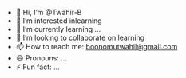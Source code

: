 - 👋 Hi, I’m @Twahir-B
- 👀 I’m interested inlearning
- 🌱 I’m currently learning ...
- 💞️ I’m looking to collaborate on learning 
- 📫 How to reach me: boonomutwahil@gmail.com
- 😄 Pronouns: ...
- ⚡ Fun fact: ...

<!---
Twahir-B/Twahir-B is a ✨ special ✨ repository because its `README.md` (this file) appears on your GitHub profile.
You can click the Preview link to take a look at your changes.
--->
